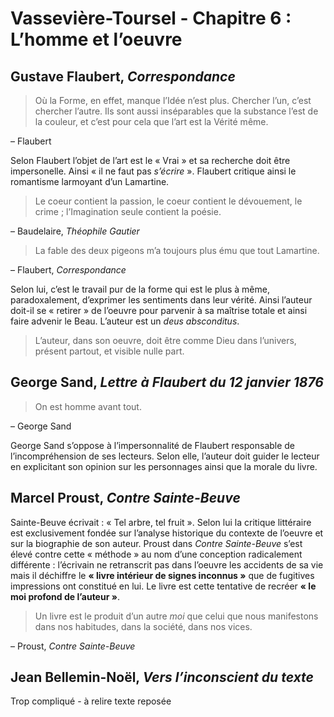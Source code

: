 
# Vassevière-Toursel - Chapitre 6 : L’homme et l’oeuvre 

## Gustave Flaubert, *Correspondance*

> Où la Forme, en effet, manque l’Idée n’est plus. Chercher l’un, c’est chercher l’autre. Ils sont aussi inséparables que la substance l’est de la couleur, et c’est pour cela que l’art est la Vérité même.

– Flaubert 

Selon Flaubert l’objet de l’art est le « Vrai » et sa recherche doit être impersonelle. Ainsi « il ne faut pas *s’écrire* ». Flaubert critique ainsi le romantisme larmoyant d’un Lamartine.

> Le coeur contient la passion, le coeur contient le dévouement, le crime ; l’Imagination seule contient la poésie.

– Baudelaire, *Théophile Gautier* 

> La fable des deux pigeons m’a toujours plus ému que tout Lamartine.

– Flaubert, *Correspondance*

Selon lui, c’est le travail pur de la forme qui est le plus à même, paradoxalement, d’exprimer les sentiments dans leur vérité. Ainsi l’auteur doit-il se « retirer » de l’oeuvre pour parvenir à sa maîtrise totale et ainsi faire advenir le Beau. L’auteur est un *deus absconditus*.

> L’auteur, dans son oeuvre, doit être comme Dieu dans l’univers, présent partout, et visible nulle part.

## George Sand, *Lettre à Flaubert du 12 janvier 1876*

> On est homme avant tout.

– George Sand 

George Sand s’oppose à l’impersonnalité de Flaubert responsable de l’incompréhension de ses lecteurs. Selon elle, l’auteur doit guider le lecteur en explicitant son opinion sur les personnages ainsi que la morale du livre.

## Marcel Proust, *Contre Sainte-Beuve*

Sainte-Beuve écrivait : « Tel arbre, tel fruit ». Selon lui la critique littéraire est exclusivement fondée sur l’analyse historique du contexte de l’oeuvre et sur la biographie de son auteur. Proust dans *Contre Sainte-Beuve* s’est élevé contre cette « méthode » au nom d’une conception radicalement différente : l’écrivain ne retranscrit pas dans l’oeuvre les accidents de sa vie mais il déchiffre le **« livre intérieur de signes inconnus »** que de fugitives impressions ont constitué en lui. Le livre est cette tentative de recréer **« le moi profond de l’auteur »**.

> Un livre est le produit d’un autre *moi* que celui que nous manifestons dans nos habitudes, dans la société, dans nos vices.

– Proust, *Contre Sainte-Beuve*

## Jean Bellemin-Noël, *Vers l’inconscient du texte*

Trop compliqué - à relire texte reposée 

